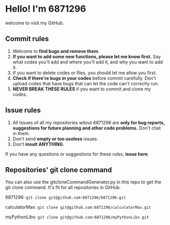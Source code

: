
# Hello! I'm 6871296

welcome to visit my GitHub.

## Commit rules

1. Welcome to **find bugs and remove them**.
2. **If you want to add some new functions, please let me know first.** Say what codes you'll add and where you'll add it, and why you want to add it.
3. If you want to delete codes or files, you should let me allow you first.
4. **Check if there're bugs in your codes** before commit carefully. Don't upload codes that have bugs that can let the code can't correctly run.
5. **NEVER BREAK THESE RULES** if you want to commit and clone my codes.

## Issue rules

1. All Issues of all my repositories witout 6871296 are **only for bug reports, suggestions for future planning and other code problems.** Don't chat in them.
2. Don't send **empty or too useless** issues.
3. Don't **insult ANYTHING**.

If you have any questions or suggestions for these rules, **issue here**.

## Repositories' git clone command

You can also use the gitcloneCommandGenerator.py in this repo to get the git clone command. It's fit for all repositories in GitHub.

6871296: `git clone git@github.com:6871296/6871296.git`

calculatorMax: `git clone git@github.com:6871296/calculatorMax.git`

myPythonLibs: `git clone git@github.com:6871296/myPythonLibs.git`

<!--linklist.h: `git clone git@github.com:6871296/linklist.h.git`-->
